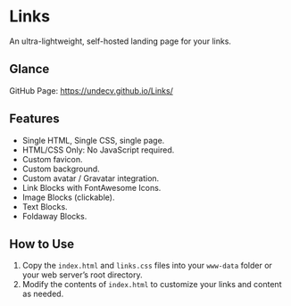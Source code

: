 # Links

An ultra-lightweight, self-hosted landing page for your links.

## Glance

GitHub Page: https://undecv.github.io/Links/

## Features

- Single HTML, Single CSS, single page.
- HTML/CSS Only: No JavaScript required.
- Custom favicon.
- Custom background.
- Custom avatar / Gravatar integration.
- Link Blocks with FontAwesome Icons.
- Image Blocks (clickable).
- Text Blocks.
- Foldaway Blocks.

## How to Use

1. Copy the `index.html` and `links.css` files into your `www-data` folder or your web server’s root directory.
2. Modify the contents of `index.html` to customize your links and content as needed.

